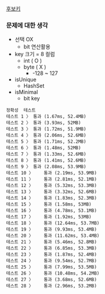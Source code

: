 [후보키](https://programmers.co.kr/learn/courses/30/lessons/42890)

### 문제에 대한 생각
- 선택 OX
  - bit 연산활용
- key 크기 = 8 컬럼
  - int ( O )
  - byte ( X )
    - -128 ~ 127
- isUnique
  - HashSet
- isMinimal
  - bit key

```
정확성  테스트
테스트 1 〉	통과 (1.67ms, 52.4MB)
테스트 2 〉	통과 (3.93ms, 52MB)
테스트 3 〉	통과 (1.72ms, 51.9MB)
테스트 4 〉	통과 (2.06ms, 52.6MB)
테스트 5 〉	통과 (1.71ms, 52.2MB)
테스트 6 〉	통과 (1.48ms, 52MB)
테스트 7 〉	통과 (1.33ms, 52.6MB)
테스트 8 〉	통과 (1.41ms, 52.6MB)
테스트 9 〉	통과 (2.08ms, 53.9MB)
테스트 10 〉	통과 (2.19ms, 53.9MB)
테스트 11 〉	통과 (2.81ms, 52.1MB)
테스트 12 〉	통과 (5.32ms, 53.3MB)
테스트 13 〉	통과 (3.32ms, 52.6MB)
테스트 14 〉	통과 (1.83ms, 52.3MB)
테스트 15 〉	통과 (1.58ms, 53MB)
테스트 16 〉	통과 (4.78ms, 53.1MB)
테스트 17 〉	통과 (1.92ms, 53MB)
테스트 18 〉	통과 (12.64ms, 53.7MB)
테스트 19 〉	통과 (9.93ms, 53.4MB)
테스트 20 〉	통과 (11.62ms, 53.4MB)
테스트 21 〉	통과 (5.46ms, 52.8MB)
테스트 22 〉	통과 (6.85ms, 53.3MB)
테스트 23 〉	통과 (1.87ms, 52.4MB)
테스트 24 〉	통과 (9.54ms, 52.7MB)
테스트 25 〉	통과 (7.99ms, 53.5MB)
테스트 26 〉	통과 (10.48ms, 54.2MB)
테스트 27 〉	통과 (3.68ms, 52.6MB)
테스트 28 〉	통과 (2.96ms, 53.2MB)
```
